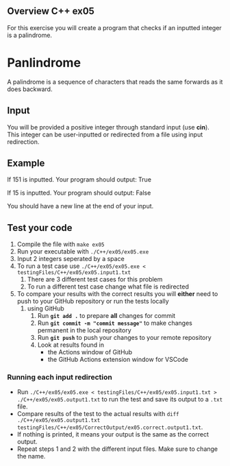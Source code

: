 ## Overview C++ ex05

For this exercise you will create a program that checks if an inputted integer is a palindrome. 

# Panlindrome
A palindrome is a sequence of characters that reads the same forwards as it does backward. 

## Input
You will be provided a positive integer through standard input (use **cin**). This integer can be user-inputted or redirected from a file using input redirection. 

## Example
If  151 is inputted. Your program should output:
True

If 15 is inputted. Your program should output:
False

You should have a new line at the end of your input.

## Test your code
1. Compile the file with `make ex05` 
2. Run your executable with `./C++/ex05/ex05.exe`
3. Input 2 integers seperated by a space
4. To run a test case use `./C++/ex05/ex05.exe < testingFiles/C++/ex05/ex05.input1.txt`
    1. There are 3 different test cases for this problem 
    2. To run a different test case change what file is redirected
5. To compare your results with the correct results you will **either** need to push to your GitHub repository or run the tests locally
    1. using GitHub
        1. Run **`git add .`** to prepare **all** changes for commit
        2. Run **`git commit -m "commit message"`** to make changes permanent in the local repository
        3. Run **`git push`** to push your changes to your remote repository
        4. Look at results found in
            * the Actions window of GitHub
            * the GitHub Actions extension window for VSCode

### Running each input redirection
- Run `./C++/ex05/ex05.exe < testingFiles/C++/ex05/ex05.input1.txt > ./C++/ex05/ex05.output1.txt` to run the test and save its output to a `.txt` file.
- Compare results of the test to the actual results with `diff ./C++/ex05/ex05.output1.txt testingFiles/C++/ex05/CorrectOutput/ex05.correct.output1.txt`.
- If nothing is printed, it means your output is the same as the correct output.
- Repeat steps 1 and 2 with the different input files. Make sure to change the name.
